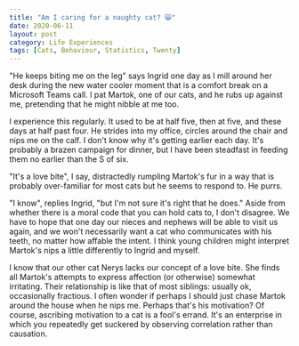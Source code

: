 ```yaml
---
title: "Am I caring for a naughty cat? 😸"
date: 2020-06-11
layout: post
category: Life Experiences
tags: [Cats, Behaviour, Statistics, Twenty]
---
```

"He keeps biting me on the leg" says Ingrid one day as I mill around her desk during the new water cooler moment that is a comfort break on a Microsoft Teams call. I pat Martok, one of our cats, and he rubs up against me, pretending that he might nibble at me too. 

I experience this regularly. It used to be at half five, then at five, and these days at half past four. He strides into my office, circles around the chair and nips me on the calf. I don't know why it's getting earlier each day. It's probably a brazen campaign for dinner, but I have been steadfast in feeding them no earlier than the S of six. 

"It's a love bite", I say, distractedly rumpling Martok's fur in a way that is probably over-familiar for most cats but he seems to respond to. He purrs. 

"I know", replies Ingrid, "but I'm not sure it's right that he does."  Aside from whether there is a moral code that you can hold cats to, I don't disagree. We have to hope that one day our nieces and nephews will be able to visit us again, and we won't necessarily want a cat who communicates with his teeth, no matter how affable the intent. I think young children might interpret Martok's nips a little differently to Ingrid and myself.

I know that our other cat Nerys lacks our concept of a love bite. She finds all Martok's attempts to express affection (or otherwise) somewhat irritating. Their relationship is like that of most siblings: usually ok, occasionally fractious. I often wonder if perhaps I should just chase Martok around the house when he nips me. Perhaps that's his motivation? Of course, ascribing motivation to a cat is a fool's errand. It's an enterprise in which you repeatedly get suckered by observing correlation rather than causation. 